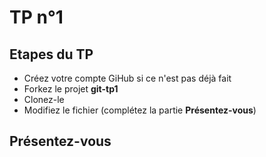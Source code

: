 # TP n°1

## Etapes du TP

* Créez votre compte GiHub si ce n'est pas déjà fait
* Forkez le projet __git-tp1__
* Clonez-le
* Modifiez le fichier (complétez la partie __Présentez-vous__)

## Présentez-vous
